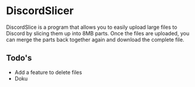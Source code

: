 # DiscordSlicer
DiscordSlice is a program that allows you to easily upload large files to Discord by slicing them up into 8MB parts. Once the files are uploaded, you can merge the parts back together again and download the complete file.

## Todo's

- Add a feature to delete files
- Doku